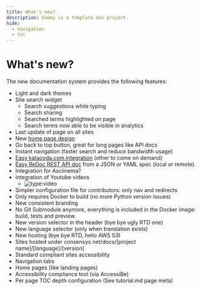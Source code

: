 ```yaml
---
title: What's new?
description: Dummy is a template doc project.
hide:
  - navigation
  - toc
---
```


# What's new?

The new documentation system provides the following features:

* Light and dark themes
* Site search widget
    * Search suggestions while typing
    * Search sharing
    * Searched terms highlighted on page
    * Search terms now able to be visible in analytics
* Last update of page on all sites
* New [home page design](index.md)
* Go back to top button, great for long pages like API docs
* Instant navigation (faster search and reduce bandwidth usage)
* [Easy katacoda.com integration](playground.md) (other to come on demand)
* [Easy ReDoc REST API doc](reference/api.md) from a JSON or YAML spec (local or remote).
* Integration for Asciinema?
* Integration of Youtube videos
    * ![type:video](https://www.youtube.com/embed/ttdvxAOO50E)
* Simpler configuration file for contributors: only nav and redirects
* Only requires Docker to build (no more Python version issues)
* New consistent branding
* No Git Submodule anymore, everything is included in the Docker image: build, tests and preview.
* New version selector in the header (bye bye ugly RTD one)
* New language selector (only when translation exists)
* New hosting (bye bye RTD, hello AWS S3)
* Sites hosted under consensys.net/docs/[project name]/[language]/[version]
* Standard compliant sites accessibility
* Navigation tabs
* Home pages (like landing pages)
* Accessibility compliance tool (via AccessiBe)
* Per page TOC depth configuration (See tutorial.md page meta)
